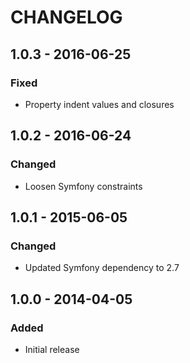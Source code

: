 # CHANGELOG

## 1.0.3 - 2016-06-25
### Fixed
- Property indent values and closures

## 1.0.2 - 2016-06-24
### Changed
- Loosen Symfony constraints

## 1.0.1 - 2015-06-05
### Changed
- Updated Symfony dependency to 2.7

## 1.0.0 - 2014-04-05
### Added
- Initial release
